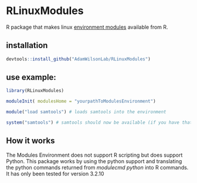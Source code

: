 # RLinuxModules
R package that makes linux [environment modules](http://modules.sourceforge.net/) available from R.

## installation
```r
devtools::install_github("AdamWilsonLab/RLinuxModules")
```

## use example:
```r
library(RLinuxModules)

moduleInit( modulesHome = "yourpathToModulesEnvironment")

module("load samtools") # loads samtools into the environment

system("samtools") # samtools should now be available (if you have that module)
```

## How it works
The Modules Environment does not support R scripting but does support Python. This package works by using the python support and translating the python commands returned from *modulecmd python* into R commands. It has only been tested for version 3.2.10 
